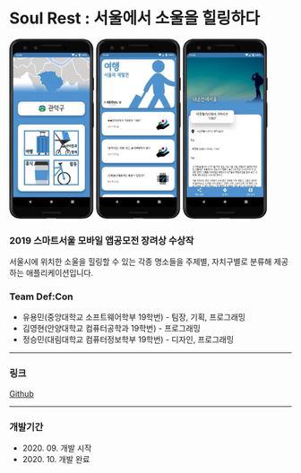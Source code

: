 # Soul Rest : 서울에서 소울을 힐링하다

<img src="Images/app_1.jpg" width="30%" height="30%" alt="Screenshot"></img>
<img src="Images/app_2.jpg" width="30%" height="30%" alt="Screenshot"></img>
<img src="Images/app_3.jpg" width="30%" height="30%" alt="Screenshot"></img>

### 2019 스마트서울 모바일 앱공모전 장려상 수상작

서울시에 위치한 소울을 힐링할 수 있는 각종 명소들을
주제별, 자치구별로 분류해 제공하는 애플리케이션입니다.

### Team Def:Con

* 유용민(중앙대학교 소프트웨어학부 19학번) - 팀장, 기획, 프로그래밍
* 김영현(안양대학교 컴퓨터공학과 19학번) - 프로그래밍
* 정승민(대림대학교 컴퓨터정보학부 19학번) - 디자인, 프로그래밍

***

### 링크

[Github](https://github.com/yymin1022/SeoulHealing)

***

### 개발기간

* 2020\. 09\. 개발 시작
* 2020\. 10\. 개발 완료
